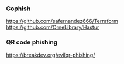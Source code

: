 ### Gophish
https://github.com/safernandez666/Terraform
https://github.com/OrneLibrary/Hastur

### QR code phishing
https://breakdev.org/evilqr-phishing/
